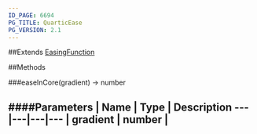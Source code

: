 ```yaml
---
ID_PAGE: 6694
PG_TITLE: QuarticEase
PG_VERSION: 2.1
---
```




##Extends [EasingFunction](page.php?p=6685)


##Methods

###easeInCore(gradient) &rarr; number

####Parameters
 | Name | Type | Description
---|---|---|---
 | gradient | number | 
---
